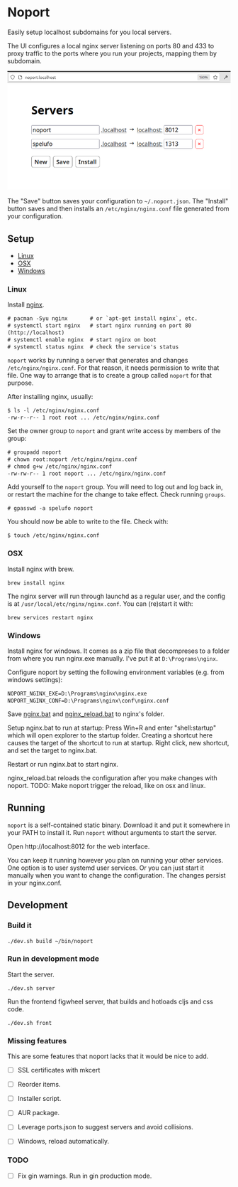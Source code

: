 # Noport

Easily setup localhost subdomains for you local servers.

The UI configures a local nginx server listening on ports 80 and 433 to proxy
traffic to the ports where you run your projects, mapping them by subdomain.

![Noport UI](resources/public/images/noport_ui.png)

The "Save" button saves your configuration to `~/.noport.json`.
The "Install" button saves and then installs an `/etc/nginx/nginx.conf` file
generated from your configuration.


## Setup

* [Linux](#Linux)
* [OSX](#OSX)
* [Windows](#Windows)


### Linux

Install [nginx](https://wiki.archlinux.org/title/Nginx).
```
# pacman -Syu nginx       # or `apt-get install nginx`, etc.
# systemctl start nginx   # start nginx running on port 80 (http://localhost)
# systemctl enable nginx  # start nginx on boot
# systemctl status nginx  # check the service's status
```

`noport` works by running a server that generates and changes `/etc/nginx/nginx.conf`.
For that reason, it needs permission to write that file. One way to arrange that
is to create a group called `noport` for that purpose.

After installing nginx, usually:
```
$ ls -l /etc/nginx/nginx.conf
-rw-r--r-- 1 root root ... /etc/nginx/nginx.conf
```

Set the owner group to `noport` and grant write access by members of the group:
```
# groupadd noport
# chown root:noport /etc/nginx/nginx.conf
# chmod g+w /etc/nginx/nginx.conf
-rw-rw-r-- 1 root noport ... /etc/nginx/nginx.conf
```

Add yourself to the `noport` group. You will need to log out and log back in,
or restart the machine for the change to take effect. Check running `groups`.
```
# gpasswd -a spelufo noport
```

You should now be able to write to the file. Check with:
```
$ touch /etc/nginx/nginx.conf
```

### OSX

Install nginx with brew.
```
brew install nginx
```

The nginx server will run through launchd as a regular user, and the config
is at `/usr/local/etc/nginx/nginx.conf`. You can (re)start it with:
```
brew services restart nginx
```

### Windows

Install nginx for windows. It comes as a zip file that decompreses to a folder
from where you run nginx.exe manually. I've put it at `D:\Programs\nginx`.

Configure noport by setting the following environment variables (e.g. from windows settings):
```
NOPORT_NGINX_EXE=D:\Programs\nginx\nginx.exe
NOPORT_NGINX_CONF=D:\Programs\nginx\conf\nginx.conf
```

Save [nginx.bat](https://raw.githubusercontent.com/spelufo/noport/main/nginx.bat)
and [nginx_reload.bat](https://raw.githubusercontent.com/spelufo/noport/main/nginx_reload.bat)
to nginx's folder.

Setup nginx.bat to run at startup: Press Win+R and enter "shell:startup" which 
will open explorer to the startup folder. Creating a shortcut here causes the
target of the shortcut to run at startup. Right click, new shortcut, and set
the target to nginx.bat.

Restart or run nginx.bat to start nginx.

nginx_reload.bat reloads the configuration after you make changes with noport.
TODO: Make noport trigger the reload, like on osx and linux.


## Running

`noport` is a self-contained static binary. Download it and put it somewhere in
your PATH to install it. Run `noport` without arguments to start the server.

Open http://localhost:8012 for the web interface.

You can keep it running however you plan on running your other services. One
option is to user systemd user services. Or you can just start it manually when
you want to change the configuration. The changes persist in your nginx.conf.


## Development

### Build it

```
./dev.sh build ~/bin/noport
```


### Run in development mode

Start the server.

```
./dev.sh server
```

Run the frontend figwheel server, that builds and hotloads cljs and css code.

```
./dev.sh front
```


### Missing features

This are some features that noport lacks that it would be nice to add.

* [ ] SSL certificates with mkcert
* [ ] Reorder items.
* [ ] Installer script.
* [ ] AUR package.
* [ ] Leverage ports.json to suggest servers and avoid collisions.
* [ ] Windows, reload automatically.


### TODO

* [ ] Fix gin warnings. Run in gin production mode.
